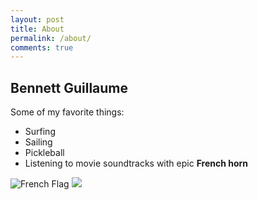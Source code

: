 ```yaml
---
layout: post
title: About
permalink: /about/
comments: true
---
```



## Bennett Guillaume
Some of my favorite things:
- Surfing
- Sailing
- Pickleball
- Listening to movie soundtracks with epic **French horn**

![French Flag]({{site.baseurl}}/images/french-flag.png)
<img src="{{site.baseurl}}/images/sail.jpg">